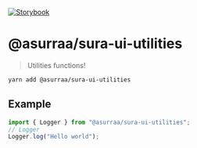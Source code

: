 [![Storybook](https://cdn.jsdelivr.net/gh/storybookjs/brand@master/badge/badge-storybook.svg)](https://asurraa.github.io/sura-ui/)

# @asurraa/sura-ui-utilities

> Utilities functions!

```sh
yarn add @asurraa/sura-ui-utilities
```

## Example

```ts
import { Logger } from "@asurraa/sura-ui-utilities";
// Logger
Logger.log("Hello world");
```
